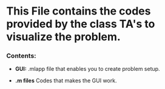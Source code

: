 # This File contains the codes provided by the class TA's to visualize the problem.


### Contents:

* **GUI:** .mlapp file that enables you to create problem setup.

* **.m files** Codes that makes the GUI work.